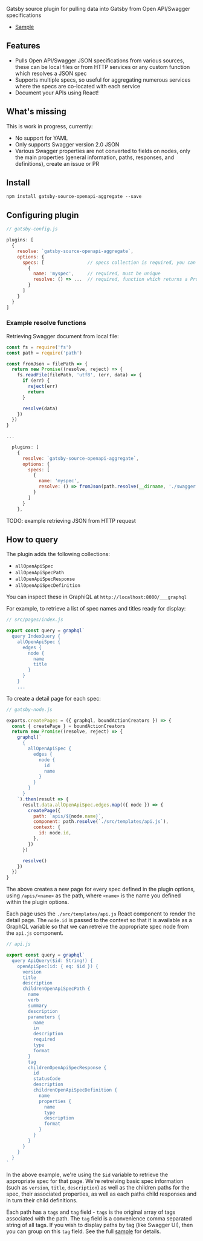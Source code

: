 Gatsby source plugin for pulling data into Gatsby from Open API/Swagger specifications

* [Sample](/sample)

## Features

- Pulls Open API/Swagger JSON specifications from various sources, these can be local files or from HTTP services or any custom function which resolves a JSON spec
- Supports multiple specs, so useful for aggregating numerous services where the specs are co-located with each service
- Document your APIs using React!

## What's missing

This is work in progress, currently:

- No support for YAML
- Only supports Swagger version 2.0 JSON
- Various Swagger properties are not converted to fields on nodes, only the main properties (general information, paths, responses, and definitions), create an issue or PR

## Install

`npm install gatsby-source-openapi-aggregate --save`

## Configuring plugin

```javascript
// gatsby-config.js

plugins: [
  {
    resolve: `gatsby-source-openapi-aggregate`,
    options: {
      specs: [                // specs collection is required, you can define as many specs as you want
        {
          name: 'myspec',     // required, must be unique
          resolve: () => ...  // required, function which returns a Promise resolving Swagger JSON          
        }
      ]
    }
  }
]
```

### Example resolve functions

Retrieving Swagger document from local file:

```javascript
const fs = require('fs')
const path = require('path')

const fromJson = filePath => {
  return new Promise((resolve, reject) => {
    fs.readFile(filePath, 'utf8', (err, data) => {
      if (err) {
        reject(err)
        return
      }

      resolve(data)
    })
  })
}

...

  plugins: [
    {
      resolve: `gatsby-source-openapi-aggregate`,
      options: {
        specs: [
          {
            name: 'myspec',
            resolve: () => fromJson(path.resolve(__dirname, './swagger.json'))
          }          
        ]
      }
    },

```

TODO: example retrieving JSON from HTTP request

## How to query

The plugin adds the following collections: 

* `allOpenApiSpec`
* `allOpenApiSpecPath`
* `allOpenApiSpecResponse`
* `allOpenApiSpecDefinition`

You can inspect these in GraphiQL at `http://localhost:8000/___graphql`

For example, to retrieve a list of spec names and titles ready for display:

```javascript
// src/pages/index.js

export const query = graphql`
  query IndexQuery {
    allOpenApiSpec {
      edges {
        node {
          name
          title
        }
      }
    }
    ...
```

To create a detail page for each spec:

```javascript
// gatsby-node.js

exports.createPages = ({ graphql, boundActionCreators }) => {
  const { createPage } = boundActionCreators
  return new Promise((resolve, reject) => {
    graphql(`
      {
        allOpenApiSpec {
          edges {
            node {
              id
              name
            }
          }
        }
      }
    `).then(result => {
      result.data.allOpenApiSpec.edges.map(({ node }) => {
        createPage({
          path: `apis/${node.name}`,
          component: path.resolve(`./src/templates/api.js`),
          context: {
            id: node.id,
          },
        })
      })

      resolve()
    })
  })
}
```

The above creates a new page for every spec defined in the plugin options, using `/apis/<name>` as the path, where `<name>` is the name you defined within the plugin options. 

Each page uses the `./src/templates/api.js` React component to render the detail page. The `node.id` is passed to the context so that it is available as a GraphQL variable so that we can retreive the appropriate spec node from the `api.js` component.

```javascript
// api.js

export const query = graphql`
  query ApiQuery($id: String!) {
    openApiSpec(id: { eq: $id }) {
      version
      title
      description
      childrenOpenApiSpecPath {
        name
        verb
        summary
        description
        parameters {
          name
          in
          description
          required
          type
          format
        }
        tag
        childrenOpenApiSpecResponse {
          id
          statusCode
          description
          childrenOpenApiSpecDefinition {
            name
            properties {
              name
              type
              description
              format
            }
          }
        }
      }
    }
  }
`
```

In the above example, we're using the `$id` variable to retrieve the appropriate spec for that page. We're retreiving basic spec information (such as `version`, `title`, `description`) as well as the children paths for the spec, their associated properties, as well as each paths child responses and in turn their child definitions.

Each path has a `tags` and `tag` field - `tags` is the original array of tags associated with the path. The `tag` field is a convenience comma separated string of all tags. If you wish to display paths by tag (like Swagger UI), then you can group on this `tag` field. See the full [sample](/sample) for details.
